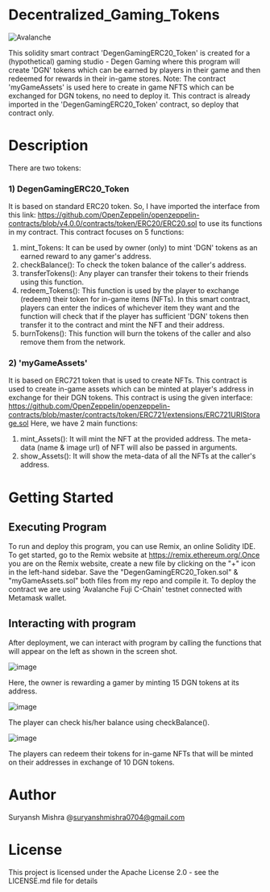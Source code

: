 # Decentralized_Gaming_Tokens
![Avalanche](https://img.shields.io/badge/Avalanche-Fuji_Network-red.svg)

This solidity smart contract 'DegenGamingERC20_Token' is created for a (hypothetical) gaming studio - Degen Gaming where this program will create 'DGN' tokens which can be earned by players in their game and then redeemed for rewards in their in-game stores.
Note: The contract 'myGameAssets' is used here to create in game NFTS which can be exchanged for DGN tokens, no need to deploy it. This contract is already imported in the 'DegenGamingERC20_Token' contract, so deploy that contract only.

# Description
There are two tokens:
### 1) DegenGamingERC20_Token
It is based on standard ERC20 token. So, I have imported the interface from this link: https://github.com/OpenZeppelin/openzeppelin-contracts/blob/v4.0.0/contracts/token/ERC20/ERC20.sol to use its functions in my contract.
This contract focuses on 5 functions:
1) mint_Tokens: It can be used by owner (only) to mint 'DGN' tokens as an earned reward to any gamer's address.
2) checkBalance(): To check the token balance of the caller's address.
3) transferTokens(): Any player can transfer their tokens to their friends using this function.
4) redeem_Tokens(): This function is used by the player to exchange (redeem) their token for in-game items (NFTs). In this smart contract, players can enter the indices of whichever item they want and the function will check that if the player has sufficient 'DGN' tokens then transfer it to the contract and mint the NFT and their address.
5) burnTokens(): This function will burn the tokens of the caller and also remove them from the network.

### 2) 'myGameAssets'
It is based on ERC721 token that is used to create NFTs. This contract is used to create in-game assets which can be minted at player's address in exchange for their DGN tokens. This contract is using the given interface: https://github.com/OpenZeppelin/openzeppelin-contracts/blob/master/contracts/token/ERC721/extensions/ERC721URIStorage.sol
Here, we have 2 main functions:
1) mint_Assets(): It will mint the NFT at the provided address. The meta-data (name & image url) of NFT will also be passed in arguments.
2) show_Assets(): It will show the meta-data of all the NFTs at the caller's address.

# Getting Started

## Executing Program
To run and deploy this program, you can use Remix, an online Solidity IDE. To get started, go to the Remix website at https://remix.ethereum.org/.Once you are on the Remix website, create a new file by clicking on the "+" icon in the left-hand sidebar. Save the "DegenGamingERC20_Token.sol" & "myGameAssets.sol" both files from my repo and compile it. To deploy the contract we are using 'Avalanche Fuji C-Chain' testnet connected with Metamask wallet.

## Interacting with program
After deployment, we can interact with program by calling the functions that will appear on the left as shown in the screen shot.

![image](https://github.com/SuryanshMishra01/Decentralized_Gaming_Tokens/assets/116947777/9ca8e4b9-9c43-4870-a32a-3ba6162f8e04)

Here, the owner is rewarding a gamer by minting 15 DGN tokens at its address.

![image](https://github.com/SuryanshMishra01/Decentralized_Gaming_Tokens/assets/116947777/0b41cffd-673f-47cb-a5b2-a6ee5f7ac324)

The player can check his/her balance using checkBalance().

![image](https://github.com/SuryanshMishra01/Decentralized_Gaming_Tokens/assets/116947777/969bfdd4-7bf3-490f-ae9f-dec215d6319e)

The players can redeem their tokens for in-game NFTs that will be minted on their addresses in exchange of 10 DGN tokens. 

# Author
Suryansh Mishra @suryanshmishra0704@gmail.com

# License
This project is licensed under the Apache License 2.0 - see the LICENSE.md file for details




